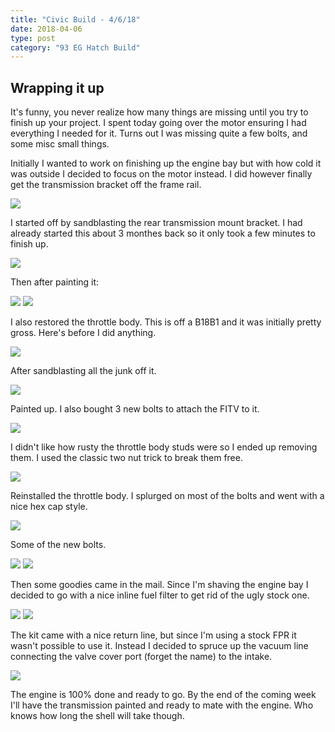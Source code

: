 ```yaml
---
title: "Civic Build - 4/6/18"
date: 2018-04-06
type: post
category: "93 EG Hatch Build"
---
```


## Wrapping it up

It's funny, you never realize how many things are missing until you try to finish up your project. I spent today going over the motor ensuring I had everything I needed for it. Turns out I was missing quite a few bolts, and some misc small things.

Initially I wanted to work on finishing up the engine bay but with how cold it was outside I decided to focus on the motor instead. I did however finally get the transmission bracket off the frame rail.

![](images/1.jpg)

I started off by sandblasting the rear transmission mount bracket. I had already started this about 3 monthes back so it only took a few minutes to finish up.

![](images/2.jpg)

Then after painting it:

![](images/11.jpg)
![](images/12.jpg)

I also restored the throttle body. This is off a B18B1 and it was initially pretty gross. Here's before I did anything.

![](images/3.jpg)

After sandblasting all the junk off it.

![](images/4.jpg)

Painted up. I also bought 3 new bolts to attach the FITV to it.

![](images/5.jpg)

I didn't like how rusty the throttle body studs were so I ended up removing them. I used the classic two nut trick to break them free.

![](images/6.jpg)

Reinstalled the throttle body. I splurged on most of the bolts and went with a nice hex cap style.

![](images/10a.jpg)

Some of the new bolts.

![](images/8.jpg)
![](images/9.jpg)

Then some goodies came in the mail. Since I'm shaving the engine bay I decided to go with a nice inline fuel filter to get rid of the ugly stock one.

![](images/13.jpg)
![](images/14.jpg)

The kit came with a nice return line, but since I'm using a stock FPR it wasn't possible to use it. Instead I decided to spruce up the vacuum line connecting the valve cover port (forget the name) to the intake.

![](images/15.jpg)

The engine is 100% done and ready to go. By the end of the coming week I'll have the transmission painted and ready to mate with the engine. Who knows how long the shell will take though.
